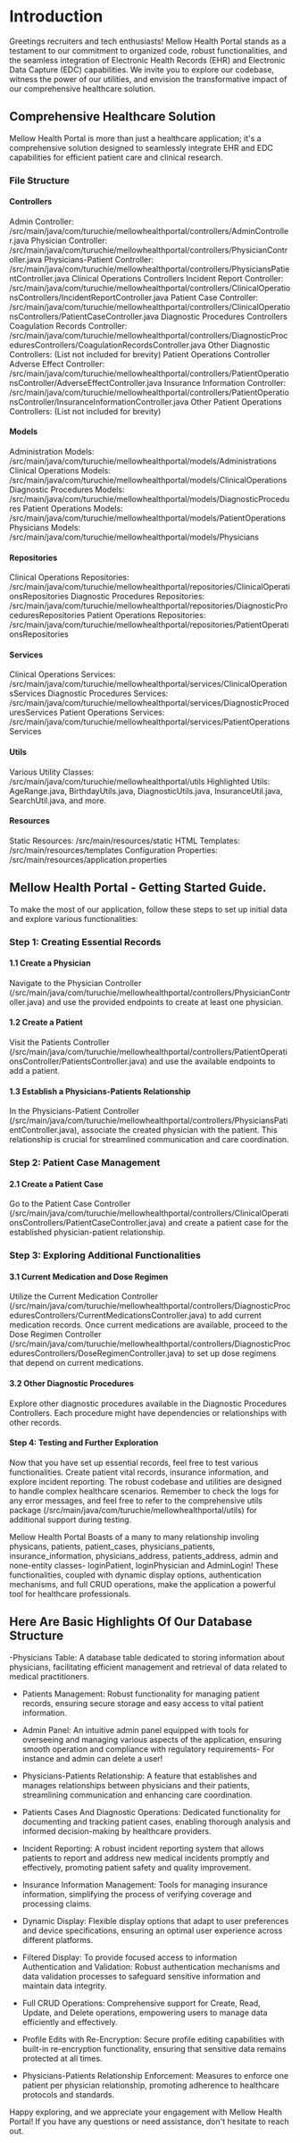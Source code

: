# Introduction
Greetings recruiters and tech enthusiasts! Mellow Health Portal stands as a testament to our commitment to organized code, robust functionalities, and the seamless integration of Electronic Health Records (EHR) and Electronic Data Capture (EDC) capabilities. We invite you to explore our codebase, witness the power of our utilities, and envision the transformative impact of our comprehensive healthcare solution.

## Comprehensive Healthcare Solution
Mellow Health Portal is more than just a healthcare application; it's a comprehensive solution designed to seamlessly integrate EHR and EDC capabilities for efficient patient care and clinical research.

### File Structure
#### Controllers
Admin Controller: /src/main/java/com/turuchie/mellowhealthportal/controllers/AdminController.java
Physician Controller: /src/main/java/com/turuchie/mellowhealthportal/controllers/PhysicianController.java
Physicians-Patient Controller: /src/main/java/com/turuchie/mellowhealthportal/controllers/PhysiciansPatientController.java
Clinical Operations Controllers
Incident Report Controller: /src/main/java/com/turuchie/mellowhealthportal/controllers/ClinicalOperationsControllers/IncidentReportController.java
Patient Case Controller: /src/main/java/com/turuchie/mellowhealthportal/controllers/ClinicalOperationsControllers/PatientCaseController.java
Diagnostic Procedures Controllers
Coagulation Records Controller: /src/main/java/com/turuchie/mellowhealthportal/controllers/DiagnosticProceduresControllers/CoagulationRecordsController.java
Other Diagnostic Controllers: (List not included for brevity)
Patient Operations Controller
Adverse Effect Controller: /src/main/java/com/turuchie/mellowhealthportal/controllers/PatientOperationsController/AdverseEffectController.java
Insurance Information Controller: /src/main/java/com/turuchie/mellowhealthportal/controllers/PatientOperationsController/InsuranceInformationController.java
Other Patient Operations Controllers: (List not included for brevity)

#### Models
Administration Models: /src/main/java/com/turuchie/mellowhealthportal/models/Administrations
Clinical Operations Models: /src/main/java/com/turuchie/mellowhealthportal/models/ClinicalOperations
Diagnostic Procedures Models: /src/main/java/com/turuchie/mellowhealthportal/models/DiagnosticProcedures
Patient Operations Models: /src/main/java/com/turuchie/mellowhealthportal/models/PatientOperations
Physicians Models: /src/main/java/com/turuchie/mellowhealthportal/models/Physicians

#### Repositories
Clinical Operations Repositories: /src/main/java/com/turuchie/mellowhealthportal/repositories/ClinicalOperationsRepositories
Diagnostic Procedures Repositories: /src/main/java/com/turuchie/mellowhealthportal/repositories/DiagnosticProceduresRepositories
Patient Operations Repositories: /src/main/java/com/turuchie/mellowhealthportal/repositories/PatientOperationsRepositories

#### Services
Clinical Operations Services: /src/main/java/com/turuchie/mellowhealthportal/services/ClinicalOperationsServices
Diagnostic Procedures Services: /src/main/java/com/turuchie/mellowhealthportal/services/DiagnosticProceduresServices
Patient Operations Services: /src/main/java/com/turuchie/mellowhealthportal/services/PatientOperationsServices

#### Utils
Various Utility Classes: /src/main/java/com/turuchie/mellowhealthportal/utils
Highlighted Utils:
AgeRange.java, BirthdayUtils.java, DiagnosticUtils.java, InsuranceUtil.java, SearchUtil.java, and more.

#### Resources
Static Resources: /src/main/resources/static
HTML Templates: /src/main/resources/templates
Configuration Properties: /src/main/resources/application.properties


## Mellow Health Portal - Getting Started Guide.
To make the most of our application, follow these steps to set up initial data and explore various functionalities:

### Step 1: Creating Essential Records
#### 1.1 Create a Physician
Navigate to the Physician Controller (/src/main/java/com/turuchie/mellowhealthportal/controllers/PhysicianController.java) and use the provided endpoints to create at least one physician.

#### 1.2 Create a Patient
Visit the Patients Controller (/src/main/java/com/turuchie/mellowhealthportal/controllers/PatientOperationsController/PatientsController.java) and use the available endpoints to add a patient.

#### 1.3 Establish a Physicians-Patients Relationship
In the Physicians-Patient Controller (/src/main/java/com/turuchie/mellowhealthportal/controllers/PhysiciansPatientController.java), associate the created physician with the patient. This relationship is crucial for streamlined communication and care coordination.

### Step 2: Patient Case Management
#### 2.1 Create a Patient Case
Go to the Patient Case Controller (/src/main/java/com/turuchie/mellowhealthportal/controllers/ClinicalOperationsControllers/PatientCaseController.java) and create a patient case for the established physician-patient relationship.

### Step 3: Exploring Additional Functionalities
#### 3.1 Current Medication and Dose Regimen
Utilize the Current Medication Controller (/src/main/java/com/turuchie/mellowhealthportal/controllers/DiagnosticProceduresControllers/CurrentMedicationsController.java) to add current medication records.
Once current medications are available, proceed to the Dose Regimen Controller (/src/main/java/com/turuchie/mellowhealthportal/controllers/DiagnosticProceduresControllers/DoseRegimenController.java) to set up dose regimens that depend on current medications.
#### 3.2 Other Diagnostic Procedures
Explore other diagnostic procedures available in the Diagnostic Procedures Controllers. Each procedure might have dependencies or relationships with other records.

#### Step 4: Testing and Further Exploration
Now that you have set up essential records, feel free to test various functionalities. Create patient vital records, insurance information, and explore incident reporting. The robust codebase and utilities are designed to handle complex healthcare scenarios.
Remember to check the logs for any error messages, and feel free to refer to the comprehensive utils package (/src/main/java/com/turuchie/mellowhealthportal/utils) for additional support during testing.

Mellow Health Portal Boasts of a many to many relationship involing physicans, patients, patient_cases, physicians_patients, insurance_information, physicians_address, patients_address, admin and none-entity classes- loginPatient, loginPhysician and AdminLogin!
These functionalities, coupled with dynamic display options, authentication mechanisms, and full CRUD operations, make the application a powerful tool for healthcare professionals.

## Here Are Basic Highlights Of Our Database Structure
-Physicians Table: A database table dedicated to storing information about physicians, facilitating efficient management and retrieval of data related to medical practitioners.

- Patients Management: Robust functionality for managing patient records, ensuring secure storage and easy access to vital patient information.

- Admin Panel: An intuitive admin panel equipped with tools for overseeing and managing various aspects of the application, ensuring smooth operation and compliance with regulatory requirements- For instance and admin can delete a user!

- Physicians-Patients Relationship: A feature that establishes and manages relationships between physicians and their patients, streamlining communication and enhancing care coordination.

- Patients Cases And Diagnostic Operations: Dedicated functionality for documenting and tracking patient cases, enabling thorough analysis and informed decision-making by healthcare providers.

- Incident Reporting: A robust incident reporting system that allows patients to report and address new medical incidents promptly and effectively, promoting patient safety and quality improvement.

- Insurance Information Management: Tools for managing insurance information, simplifying the process of verifying coverage and processing claims.

- Dynamic Display: Flexible display options that adapt to user preferences and device specifications, ensuring an optimal user experience across different platforms.

- Filtered Display: To provide focused access to information Authentication and Validation: Robust authentication mechanisms and data validation processes to safeguard sensitive information and maintain data integrity.

- Full CRUD Operations: Comprehensive support for Create, Read, Update, and Delete operations, empowering users to manage data efficiently and effectively.

- Profile Edits with Re-Encryption: Secure profile editing capabilities with built-in re-encryption functionality, ensuring that sensitive data remains protected at all times.

- Physicians-Patients Relationship Enforcement: Measures to enforce one patient per physician relationship, promoting adherence to healthcare protocols and standards.
  
Happy exploring, and we appreciate your engagement with Mellow Health Portal! If you have any questions or need assistance, don't hesitate to reach out.
